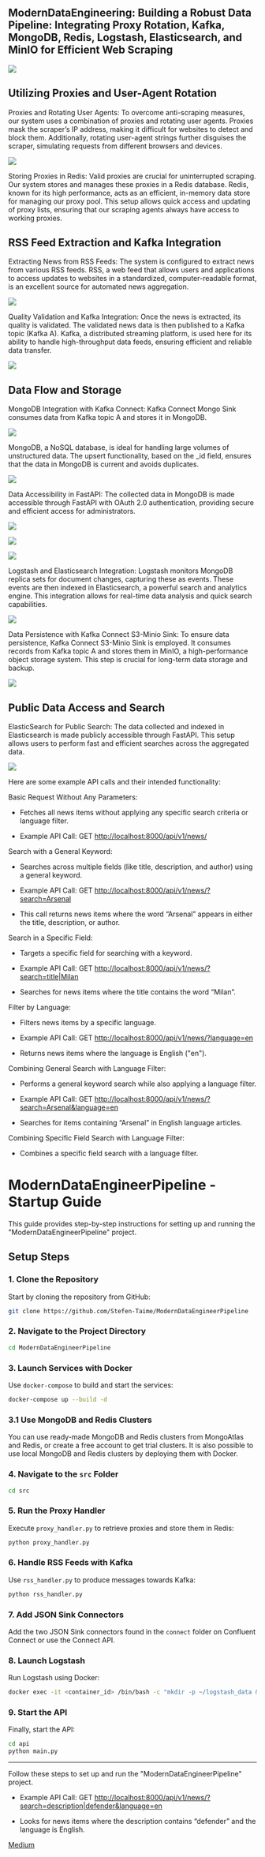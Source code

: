 
## ModernDataEngineering: Building a Robust Data Pipeline: Integrating Proxy Rotation, Kafka, MongoDB, Redis, Logstash, Elasticsearch, and MinIO for Efficient Web Scraping

![](https://cdn-images-1.medium.com/max/4798/1*4ksPu_a3QmlbLPllzWCzDQ.png)

## Utilizing Proxies and User-Agent Rotation

Proxies and Rotating User Agents: To overcome anti-scraping measures, our system uses a combination of proxies and rotating user agents. Proxies mask the scraper’s IP address, making it difficult for websites to detect and block them. Additionally, rotating user-agent strings further disguises the scraper, simulating requests from different browsers and devices.

![](https://cdn-images-1.medium.com/max/3584/1*yTURWK2B-njpZQe5bn9f_Q.png)

Storing Proxies in Redis: Valid proxies are crucial for uninterrupted scraping. Our system stores and manages these proxies in a Redis database. Redis, known for its high performance, acts as an efficient, in-memory data store for managing our proxy pool. This setup allows quick access and updating of proxy lists, ensuring that our scraping agents always have access to working proxies.

## RSS Feed Extraction and Kafka Integration

Extracting News from RSS Feeds: The system is configured to extract news from various RSS feeds. RSS, a web feed that allows users and applications to access updates to websites in a standardized, computer-readable format, is an excellent source for automated news aggregation.

![](https://cdn-images-1.medium.com/max/3584/1*JMhYat6-F_kdgDu_W7VBfQ.png)

Quality Validation and Kafka Integration: Once the news is extracted, its quality is validated. The validated news data is then published to a Kafka topic (Kafka A). Kafka, a distributed streaming platform, is used here for its ability to handle high-throughput data feeds, ensuring efficient and reliable data transfer.

![](https://cdn-images-1.medium.com/max/3766/1*erncyv8oCYHl7SD6NiPYhw.png)

## Data Flow and Storage

MongoDB Integration with Kafka Connect: Kafka Connect Mongo Sink consumes data from Kafka topic A and stores it in MongoDB.

![](https://cdn-images-1.medium.com/max/3726/1*Jl2Q4s2KhW45-_xg5VVE_g.png)

MongoDB, a NoSQL database, is ideal for handling large volumes of unstructured data. The upsert functionality, based on the _id field, ensures that the data in MongoDB is current and avoids duplicates.

![](https://cdn-images-1.medium.com/max/2910/1*0yI_HIybyHykCz869hUn8A.png)

Data Accessibility in FastAPI: The collected data in MongoDB is made accessible through FastAPI with OAuth 2.0 authentication, providing secure and efficient access for administrators.

![](https://cdn-images-1.medium.com/max/2770/1*LIv9y1YMzZiqx1aA6_mJ4g.png)

![](https://cdn-images-1.medium.com/max/2736/1*65F9s8dLEDG6nhrZOhq-uA.png)

![](https://cdn-images-1.medium.com/max/2754/1*vO_iSp0_QqkrDNiB-nugaQ.png)

Logstash and Elasticsearch Integration: Logstash monitors MongoDB replica sets for document changes, capturing these as events. These events are then indexed in Elasticsearch, a powerful search and analytics engine. This integration allows for real-time data analysis and quick search capabilities.

![](https://cdn-images-1.medium.com/max/3834/1*0u-c-LswLnoZ4EPqdENJPA.png)

Data Persistence with Kafka Connect S3-Minio Sink: To ensure data persistence, Kafka Connect S3-Minio Sink is employed. It consumes records from Kafka topic A and stores them in MinIO, a high-performance object storage system. This step is crucial for long-term data storage and backup.

![](https://cdn-images-1.medium.com/max/3804/1*VNVJ9rSaTqtY6D_3EySdFw.png)

## Public Data Access and Search

ElasticSearch for Public Search: The data collected and indexed in Elasticsearch is made publicly accessible through FastAPI. This setup allows users to perform fast and efficient searches across the aggregated data.

![](https://cdn-images-1.medium.com/max/2794/1*nx0Ly8VfkCT79LSApo_uwA.png)

Here are some example API calls and their intended functionality:

Basic Request Without Any Parameters:

* Fetches all news items without applying any specific search criteria or language filter.

* Example API Call: GET [http://localhost:8000/api/v1/news/](http://localhost:8000/api/v1/news/)

Search with a General Keyword:

* Searches across multiple fields (like title, description, and author) using a general keyword.

* Example API Call: GET [http://localhost:8000/api/v1/news/?search=Arsenal](http://localhost:8000/api/v1/news/?search=Arsenal)

* This call returns news items where the word “Arsenal” appears in either the title, description, or author.

Search in a Specific Field:

* Targets a specific field for searching with a keyword.

* Example API Call: GET [http://localhost:8000/api/v1/news/?search=title|Milan](http://localhost:8000/api/v1/news/?search=title|Milan)

* Searches for news items where the title contains the word “Milan”.

Filter by Language:

* Filters news items by a specific language.

* Example API Call: GET [http://localhost:8000/api/v1/news/?language=en](http://localhost:8000/api/v1/news/?language=en)

* Returns news items where the language is English ("en").

Combining General Search with Language Filter:

* Performs a general keyword search while also applying a language filter.

* Example API Call: GET [http://localhost:8000/api/v1/news/?search=Arsenal&language=en](http://localhost:8000/api/v1/news/?search=Arsenal&language=en)

* Searches for items containing “Arsenal” in English language articles.

Combining Specific Field Search with Language Filter:

* Combines a specific field search with a language filter.


# ModernDataEngineerPipeline - Startup Guide

This guide provides step-by-step instructions for setting up and running the "ModernDataEngineerPipeline" project.

## Setup Steps

### 1. Clone the Repository

Start by cloning the repository from GitHub:

```bash
git clone https://github.com/Stefen-Taime/ModernDataEngineerPipeline
```

### 2. Navigate to the Project Directory

```bash
cd ModernDataEngineerPipeline
```

### 3. Launch Services with Docker

Use `docker-compose` to build and start the services:

```bash
docker-compose up --build -d
```

### 3.1 Use MongoDB and Redis Clusters

You can use ready-made MongoDB and Redis clusters from MongoAtlas and Redis, or create a free account to get trial clusters. It is also possible to use local MongoDB and Redis clusters by deploying them with Docker.

### 4. Navigate to the `src` Folder

```bash
cd src
```

### 5. Run the Proxy Handler

Execute `proxy_handler.py` to retrieve proxies and store them in Redis:

```bash
python proxy_handler.py
```

### 6. Handle RSS Feeds with Kafka

Use `rss_handler.py` to produce messages towards Kafka:

```bash
python rss_handler.py
```

### 7. Add JSON Sink Connectors

Add the two JSON Sink connectors found in the `connect` folder on Confluent Connect or use the Connect API.

### 8. Launch Logstash

Run Logstash using Docker:

```bash
docker exec -it <container_id> /bin/bash -c "mkdir -p ~/logstash_data && bin/logstash -f pipeline/ingest_pipeline.conf --path.data /usr/share/logstash/logstash_data"
```

### 9. Start the API

Finally, start the API:

```bash
cd api
python main.py
```

---

Follow these steps to set up and run the "ModernDataEngineerPipeline" project.


* Example API Call: GET [http://localhost:8000/api/v1/news/?search=description|defender&language=en](http://localhost:8000/api/v1/news/?search=description|defender&language=en)

* Looks for news items where the description contains “defender” and the language is English.

[Medium](https://github.com/Stefen-Taime/ModernDataEngineerPipeline](https://medium.com/@stefentaime_10958/moderndataengineering-building-a-robust-data-pipeline-integrating-proxy-rotation-kafka-mongodb-9a908d1bd94f)https://medium.com/@stefentaime_10958/moderndataengineering-building-a-robust-data-pipeline-integrating-proxy-rotation-kafka-mongodb-9a908d1bd94f)
